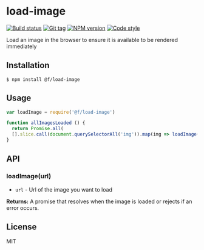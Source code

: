
# load-image

[![Build status][travis-image]][travis-url]
[![Git tag][git-image]][git-url]
[![NPM version][npm-image]][npm-url]
[![Code style][standard-image]][standard-url]

Load an image in the browser to ensure it is available to be rendered immediately

## Installation

    $ npm install @f/load-image

## Usage

```js
var loadImage = require('@f/load-image')

function allImagesLoaded () {
  return Promise.all(
  [].slice.call(document.querySelectorAll('img')).map(img => loadImage(img.getAttribute('src')))
}
```

## API

### loadImage(url)

- `url` - Url of the image you want to load

**Returns:** A promise that resolves when the image is loaded or rejects if an error occurs.

## License

MIT

[travis-image]: https://img.shields.io/travis/micro-js/load-image.svg?style=flat-square
[travis-url]: https://travis-ci.org/micro-js/load-image
[git-image]: https://img.shields.io/github/tag/micro-js/load-image.svg?style=flat-square
[git-url]: https://github.com/micro-js/load-image
[standard-image]: https://img.shields.io/badge/code%20style-standard-brightgreen.svg?style=flat-square
[standard-url]: https://github.com/feross/standard
[npm-image]: https://img.shields.io/npm/v/@f/load-image.svg?style=flat-square
[npm-url]: https://npmjs.org/package/@f/load-image
